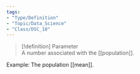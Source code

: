```yaml
---
tags:
- "Type/Definition"
- "Topic/Data_Science"
- "Class/DSC_10"
---
```

> [!definition] Parameter  
> A number associated with the [[population]].  

Example: The population [[mean]].  
